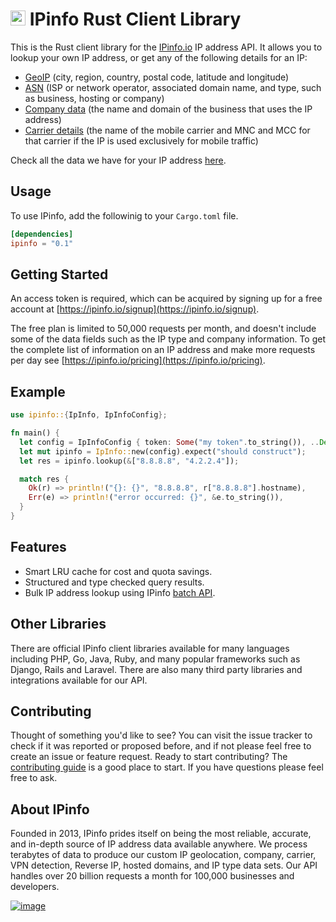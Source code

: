 # [<img src="https://ipinfo.io/static/ipinfo-small.svg" alt="IPinfo" width="24"/>](https://ipinfo.io/) IPinfo Rust Client Library

This is the Rust client library for the [IPinfo.io](https://ipinfo.io) IP address API.
It allows you to lookup your own IP address, or get any of the following details for an IP:

- [GeoIP](https://ipinfo.io/ip-geolocation-api) (city, region, country, postal code, latitude and longitude)
- [ASN](https://ipinfo.io/asn-api) (ISP or network operator, associated domain name, and type, such as business, hosting or company)
- [Company data](https://ipinfo.io/ip-company-api) (the name and domain of the business that uses the IP address)
- [Carrier details](https://ipinfo.io/ip-carrier-api) (the name of the mobile carrier and MNC and MCC for that carrier if the IP is used exclusively for mobile traffic)

Check all the data we have for your IP address [here](https://ipinfo.io/what-is-my-ip).

## Usage

To use IPinfo, add the followinig to your `Cargo.toml` file.

```toml
[dependencies]
ipinfo = "0.1"
```

## Getting Started

An access token is required, which can be acquired by signing up for a free account
at [https://ipinfo.io/signup](https://ipinfo.io/signup).

The free plan is limited to 50,000 requests per month, and doesn't include some of the
data fields such as the IP type and company information. To get the complete list of
information on an IP address and make more requests per day see [https://ipinfo.io/pricing](https://ipinfo.io/pricing).

## Example

```rust
use ipinfo::{IpInfo, IpInfoConfig};

fn main() {
  let config = IpInfoConfig { token: Some("my token".to_string()), ..Default::default() };
  let mut ipinfo = IpInfo::new(config).expect("should construct");
  let res = ipinfo.lookup(&["8.8.8.8", "4.2.2.4"]);

  match res {
    Ok(r) => println!("{}: {}", "8.8.8.8", r["8.8.8.8"].hostname),
    Err(e) => println!("error occurred: {}", &e.to_string()),
  }
}
```

## Features

* Smart LRU cache for cost and quota savings.
* Structured and type checked query results.
* Bulk IP address lookup using IPinfo [batch API](https://ipinfo.io/developers/batch).

## Other Libraries

There are official IPinfo client libraries available for many languages including
PHP, Go, Java, Ruby, and many popular frameworks such as Django, Rails and Laravel.
There are also many third party libraries and integrations available for our API.

## Contributing

Thought of something you'd like to see? You can visit the issue tracker
to check if it was reported or proposed before, and if not please feel free to
create an issue or feature request. Ready to start contributing?
The [contributing guide][contributing] is a good place to start. If you have
questions please feel free to ask.

## About IPinfo

Founded in 2013, IPinfo prides itself on being the most reliable, accurate, and in-depth source of IP address data available anywhere. We process terabytes of data to produce our custom IP geolocation, company, carrier, VPN detection, Reverse IP, hosted domains, and IP type data sets. Our API handles over 20 billion requests a month for 100,000 businesses and developers.

[![image](https://avatars3.githubusercontent.com/u/15721521?s=128&u=7bb7dde5c4991335fb234e68a30971944abc6bf3&v=4)](https://ipinfo.io/)

[contributing]: https://github.com/ipinfo/rust/blob/master/CONTRIBUTING.md
